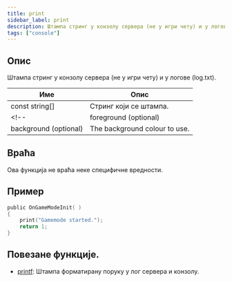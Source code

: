 ```yaml
---
title: print
sidebar_label: print
description: Штампа стринг у конзолу сервера (не у игри чету) и у логове (log.txt).
tags: ["console"]
---
```


<LowercaseNote />

## Опис

Штампа стринг у конзолу сервера (не у игри чету) и у логове (log.txt).

| Име                   | Опис                          |
| --------------------- | ----------------------------- |
| const string[]        | Стринг који се штампа.        |
<!-- | foreground (optional) | The foreground colour to use. |
| background (optional) | The background colour to use. | -->

## Враћа

Ова функција не враћа неке специфичне вредности.

<!--:::tip

Kada je boja ostavljena na -1, koriste ste default boje konzole servera.

:::

:::tip

Na vecini sistema se mogu koristiti sledeci kodovi za boje: crna (0), crvena (1), zelena (2), zuta (3), plava (4), ljubicasta (5), svetlo-plava (6) i bela (7).

:::

:::tip

Vecina sistema takodje podrzava svetlije/tamnije boje od ovih boja. Za highlight teksta se mogu koristiti sledece: regular (0) i svetla/tamna (1).

:::-->

## Пример

```c
public OnGameModeInit( )
{
    print("Gamemode started.");
    return 1;
}
```

## Повезане функције.

- [printf](printf.md): Штампа форматирану поруку у лог сервера и конзолу.
